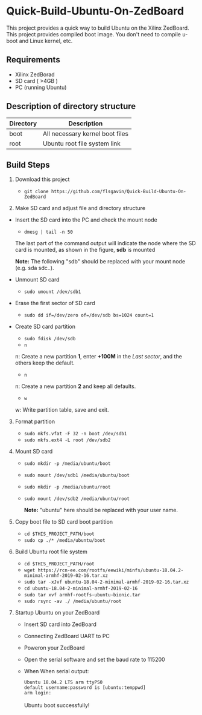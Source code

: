 # Quick-Build-Ubuntu-On-ZedBoard
This project provides a quick way to build Ubuntu on the Xilinx ZedBoard.
This project provides compiled boot image. You don't need to compile u-boot and Linux kernel, etc.

## Requirements
- Xilinx ZedBorad 
- SD card ( >4GB )
- PC (running Ubuntu)

## Description of directory structure
|Directory|Description|
|-|-|
|boot|All necessary kernel boot files|
|root|Ubuntu root file system link|
## Build Steps
1. Download this project

    - `git clone https://github.com/flsgavin/Quick-Build-Ubuntu-On-ZedBoard`

2. Make SD card and adjust file and directory structure
- Insert the SD card into the PC and check the mount node

    - `dmesg | tail -n 50` 

    The last part of the command output will indicate the node where the SD card is mounted, as shown in the figure, **sdb** is mounted

    **Note:** The following "sdb" should be replaced with your mount node (e.g. sda sdc..).
- Unmount SD card 
    - `sudo umount /dev/sdb1`

- Erase the first sector of SD card 
    - `sudo dd if=/dev/zero of=/dev/sdb bs=1024 count=1`

- Create SD card partition 
    - `sudo fdisk /dev/sdb`
    - `n`

    n: Create a new partition **1**, enter **+100M** in the *Last sector*, and the others keep the default.
    - `n`

    n: Create a new partition **2** and keep all defaults.
    - `w`

    w: Write partition table, save and exit.

3. Format partition

    - `sudo mkfs.vfat -F 32 -n boot /dev/sdb1`
    - `sudo mkfs.ext4 -L root /dev/sdb2`

4. Mount SD card

    - `sudo mkdir -p /media/ubuntu/boot`
    - `sudo mount /dev/sdb1 /media/ubuntu/boot`
    - `sudo mkdir -p /media/ubuntu/root`
    - `sudo mount /dev/sdb2 /media/ubuntu/root`

       **Note:** "ubuntu" here should be replaced with your user name.

5. Copy boot file to SD card boot partition

    - `cd $THIS_PROJECT_PATH/boot`
    - `sudo cp ./* /media/ubuntu/boot`

6. Build Ubuntu root file system

    - `cd $THIS_PROJECT_PATH/root`
    - `wget https://rcn-ee.com/rootfs/eewiki/minfs/ubuntu-18.04.2-minimal-armhf-2019-02-16.tar.xz`
    - `sudo tar -xJvf ubuntu-18.04-2-minimal-armhf-2019-02-16.tar.xz`
    - `cd ubuntu-18.04-2-minimal-armhf-2019-02-16`
    - `sudo tar xvf armhf-rootfs-ubuntu-bionic.tar`
    - `sudo rsync -av ./ /media/ubuntu/root`

7. Startup Ubuntu on your ZedBoard

    - Insert SD card into ZedBoard
    - Connecting ZedBoard UART to PC
    - Poweron your ZedBoard
    - Open the serial software and set the baud rate to 115200
    - When When serial output:

        `Ubuntu 18.04.2 LTS arm ttyPS0` <br/> 
        `default username:password is [ubuntu:temppwd]`<br/> 
        `arm login:`<br/> 
        <br/>
    Ubuntu boot successfully!
    
